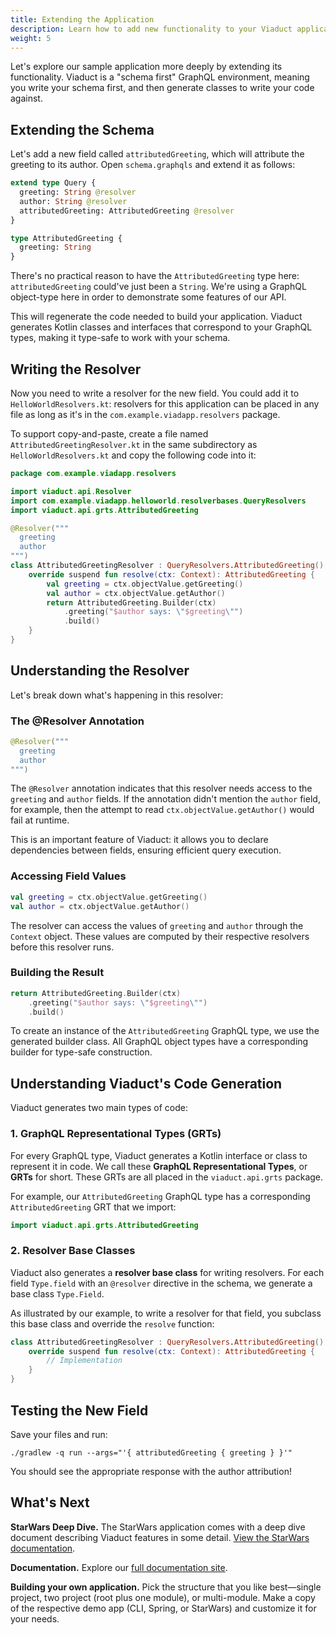 ```yaml
---
title: Extending the Application
description: Learn how to add new functionality to your Viaduct application
weight: 5
---
```


Let's explore our sample application more deeply by extending its functionality. Viaduct is a "schema first" GraphQL environment, meaning you write your schema first, and then generate classes to write your code against.

## Extending the Schema

Let's add a new field called `attributedGreeting`, which will attribute the greeting to its author. Open `schema.graphqls` and extend it as follows:

```graphql
extend type Query {
  greeting: String @resolver
  author: String @resolver
  attributedGreeting: AttributedGreeting @resolver
}

type AttributedGreeting {
  greeting: String
}
```

There's no practical reason to have the `AttributedGreeting` type here: `attributedGreeting` could've just been a `String`. We're using a GraphQL object-type here in order to demonstrate some features of our API.


This will regenerate the code needed to build your application. Viaduct generates Kotlin classes and interfaces that correspond to your GraphQL types, making it type-safe to work with your schema.

## Writing the Resolver

Now you need to write a resolver for the new field. You could add it to `HelloWorldResolvers.kt`: resolvers for this application can be placed in any file as long as it's in the `com.example.viadapp.resolvers` package.

To support copy-and-paste, create a file named `AttributedGreetingResolver.kt` in the same subdirectory as `HelloWorldResolvers.kt` and copy the following code into it:

```kotlin
package com.example.viadapp.resolvers

import viaduct.api.Resolver
import com.example.viadapp.helloworld.resolverbases.QueryResolvers
import viaduct.api.grts.AttributedGreeting

@Resolver("""
  greeting
  author
""")
class AttributedGreetingResolver : QueryResolvers.AttributedGreeting() {
    override suspend fun resolve(ctx: Context): AttributedGreeting {
        val greeting = ctx.objectValue.getGreeting()
        val author = ctx.objectValue.getAuthor()
        return AttributedGreeting.Builder(ctx)
            .greeting("$author says: \"$greeting\"")
            .build()
    }
}
```

## Understanding the Resolver

Let's break down what's happening in this resolver:

### The @Resolver Annotation

```kotlin
@Resolver("""
  greeting
  author
""")
```

The `@Resolver` annotation indicates that this resolver needs access to the `greeting` and `author` fields. If the annotation didn't mention the `author` field, for example, then the attempt to read `ctx.objectValue.getAuthor()` would fail at runtime.

This is an important feature of Viaduct: it allows you to declare dependencies between fields, ensuring efficient query execution.

### Accessing Field Values

```kotlin
val greeting = ctx.objectValue.getGreeting()
val author = ctx.objectValue.getAuthor()
```

The resolver can access the values of `greeting` and `author` through the `Context` object. These values are computed by their respective resolvers before this resolver runs.

### Building the Result

```kotlin
return AttributedGreeting.Builder(ctx)
    .greeting("$author says: \"$greeting\"")
    .build()
```

To create an instance of the `AttributedGreeting` GraphQL type, we use the generated builder class. All GraphQL object types have a corresponding builder for type-safe construction.

## Understanding Viaduct's Code Generation

Viaduct generates two main types of code:

### 1. GraphQL Representational Types (GRTs)

For every GraphQL type, Viaduct generates a Kotlin interface or class to represent it in code. We call these **GraphQL Representational Types**, or **GRTs** for short. These GRTs are all placed in the `viaduct.api.grts` package.

For example, our `AttributedGreeting` GraphQL type has a corresponding `AttributedGreeting` GRT that we import:

```kotlin
import viaduct.api.grts.AttributedGreeting
```

### 2. Resolver Base Classes

Viaduct also generates a **resolver base class** for writing resolvers. For each field `Type.field` with an `@resolver` directive in the schema, we generate a base class `Type.Field`.

As illustrated by our example, to write a resolver for that field, you subclass this base class and override the `resolve` function:

```kotlin
class AttributedGreetingResolver : QueryResolvers.AttributedGreeting() {
    override suspend fun resolve(ctx: Context): AttributedGreeting {
        // Implementation
    }
}
```

## Testing the New Field

Save your files and run:

```shell
./gradlew -q run --args="'{ attributedGreeting { greeting } }'"
```

You should see the appropriate response with the author attribution!

## What's Next

**StarWars Deep Dive.** The StarWars application comes with a deep dive document describing Viaduct features in some detail. [View the StarWars documentation](../starwars).

**Documentation.** Explore our [full documentation site](../../).

**Building your own application.** Pick the structure that you like best—single project, two project (root plus one module), or multi-module. Make a copy of the respective demo app (CLI, Spring, or StarWars) and customize it for your needs.
